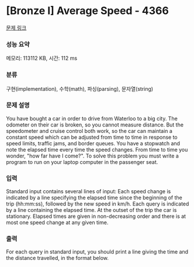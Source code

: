 # [Bronze I] Average Speed - 4366 

[문제 링크](https://www.acmicpc.net/problem/4366) 

### 성능 요약

메모리: 113112 KB, 시간: 112 ms

### 분류

구현(implementation), 수학(math), 파싱(parsing), 문자열(string)

### 문제 설명

<p>You have bought a car in order to drive from Waterloo to a big city. The odometer on their car is broken, so you cannot measure distance. But the speedometer and cruise control both work, so the car can maintain a constant speed which can be adjusted from time to time in response to speed limits, traffic jams, and border queues. You have a stopwatch and note the elapsed time every time the speed changes. From time to time you wonder, "how far have I come?". To solve this problem you must write a program to run on your laptop computer in the passenger seat.</p>

### 입력 

 <p>Standard input contains several lines of input: Each speed change is indicated by a line specifying the elapsed time since the beginning of the trip (hh:mm:ss), followed by the new speed in km/h. Each query is indicated by a line containing the elapsed time. At the outset of the trip the car is stationary. Elapsed times are given in non-decreasing order and there is at most one speed change at any given time.</p>

### 출력 

 <p>For each query in standard input, you should print a line giving the time and the distance travelled, in the format below.</p>

